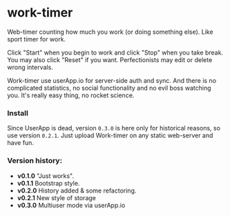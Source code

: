 # work-timer

Web-timer counting how much you work (or doing something else). Like sport timer for work.

Click "Start" when you begin to work and click "Stop" when you take break. You may also click "Reset" if you want. Perfectionists may edit or delete wrong intervals.

Work-timer use userApp.io for server-side auth and sync. And there is no complicated statistics, no social functionality and no evil boss watching you. It's really easy thing, no rocket science.

### Install

Since UserApp is dead, version `0.3.0` is here only for historical reasons, so use version `0.2.1`. Just upload Work-timer on any static web-server and have fun.

### Version history:

* __v0.1.0__ "Just works".
* __v0.1.1__ Bootstrap style.
* __v0.2.0__ History added & some refactoring.
* __v0.2.1__ New style of storage
* __v0.3.0__ Multiuser mode via userApp.io

